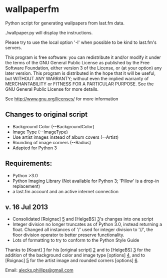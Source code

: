 wallpaperfm
===========

Python script for generating wallpapers from last.fm data.


./wallpaper.py will display the instructions.

Please try to use the local option '-l' when possible to be kind to last.fm's servers.
 
This program is free software: you can redistribute it and/or modify
it under the terms of the GNU General Public License as published by
the Free Software Foundation, either version 3 of the License, or
(at your option) any later version.
This program is distributed in the hope that it will be useful,
but WITHOUT ANY WARRANTY; without even the implied warranty of
MERCHANTABILITY or FITNESS FOR A PARTICULAR PURPOSE.  See the
GNU General Public License for more details.

See <http://www.gnu.org/licenses/> for more information


Changes to original script
--------------------------
  - Background Color (--BackgroundColor)
  - Image Type (--ImageType)
  - Use artist images instead of album covers (--Artist)
  - Rounding of image corners (--Radius)
  - Adapted for Python 3

Requirements:
---------------
* Python >3.0
* Python Imaging Library (Not available for Python 3; 'Pillow' is a drop-in replacement)
* a last.fm account and an active internet connection

v. 16 Jul 2013
---------------
- Consolidated [Roignac] [5] and [HelgeBS] [3]'s changes into one script
- Integer division no longer truncates as of Python 3.0, instead returning
  a float. Changed all instances of '/' used for integer division to '//',
  the floor division operator to better preserve functionality.
- Lots of formatting to try to conform to the Python Style Guide



Thanks to [Koant] [1] for his [original script] [2] and to
[HelgeBS] [3] for the addition of the background color and image type [options] [4],
and to [Roignac] [5] for the artist image and rounded corners [options] [6].

  [1]: http://www.lastfm.fr/user/Koant        "Koant"
  [2]: http://ledazibao.free.fr/wallpaperfm/index.php "original script"
  [3]: http://www.lastfm.fr/user/HelgeBS  "HelgeBS"
  [4]: https://content.wuala.com/contents/nanyouco/Images/last.fm/wallpaperfm.py?key=4DCLgHGLNI32 "options"
  [5]: http://www.lastfm.fr/user/Roignac    "Roignac"
  [6]: http://bazaar.launchpad.net/~roignac/+junk/wallpaperfm/files "options"
  
 Email: alecks.phillips@gmail.com
